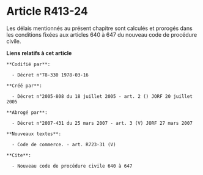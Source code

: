 # Article R413-24

Les délais mentionnés au présent chapitre sont calculés et prorogés dans les conditions fixées aux articles 640 à 647 du
nouveau code de procédure civile.

**Liens relatifs à cet article**

	**Codifié par**:

	  - Décret n°78-330 1978-03-16

	**Créé par**:

	  - Décret n°2005-808 du 18 juillet 2005 - art. 2 () JORF 20 juillet 2005

	**Abrogé par**:

	  - Décret n°2007-431 du 25 mars 2007 - art. 3 (V) JORF 27 mars 2007

	**Nouveaux textes**:

	  - Code de commerce. - art. R723-31 (V)

	**Cite**:

	  - Nouveau code de procédure civile 640 à 647
